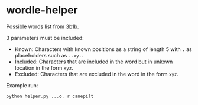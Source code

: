 # wordle-helper

Possible words list from [3b1b](https://github.com/3b1b/videos/tree/master/_2022/wordle).

3 parameters must be included:

- Known: Characters with known positions as a string of length 5 with `.` as placeholders such as `..xy.`.
- Included: Characters that are included in the word but in unkown location in the form `xyz`.
- Excluded: Characters that are excluded in the word in the form `xyz`.

Example run:

`python helper.py ...o. r canepilt`
